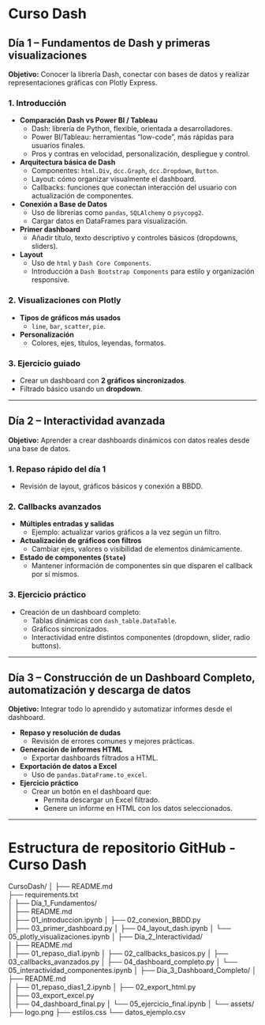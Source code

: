 # Curso Dash

## Día 1 – Fundamentos de Dash y primeras visualizaciones
**Objetivo:** Conocer la librería Dash, conectar con bases de datos y realizar representaciones gráficas con Plotly Express.

### 1. Introducción
- **Comparación Dash vs Power BI / Tableau**
  - Dash: librería de Python, flexible, orientada a desarrolladores.
  - Power BI/Tableau: herramientas “low-code”, más rápidas para usuarios finales.
  - Pros y contras en velocidad, personalización, despliegue y control.
- **Arquitectura básica de Dash**
  - Componentes: `html.Div`, `dcc.Graph`, `dcc.Dropdown`, `Button`.
  - Layout: cómo organizar visualmente el dashboard.
  - Callbacks: funciones que conectan interacción del usuario con actualización de componentes.
- **Conexión a Base de Datos**
  - Uso de librerías como `pandas`, `SQLAlchemy` o `psycopg2`.
  - Cargar datos en DataFrames para visualización.
- **Primer dashboard**
  - Añadir título, texto descriptivo y controles básicos (dropdowns, sliders).
- **Layout**
  - Uso de `html` y `Dash Core Components`.
  - Introducción a `Dash Bootstrap Components` para estilo y organización responsive.

### 2. Visualizaciones con Plotly
- **Tipos de gráficos más usados**
  - `line`, `bar`, `scatter`, `pie`.
- **Personalización**
  - Colores, ejes, títulos, leyendas, formatos.

### 3. Ejercicio guiado
- Crear un dashboard con **2 gráficos sincronizados**.
- Filtrado básico usando un **dropdown**.

---

## Día 2 – Interactividad avanzada
**Objetivo:** Aprender a crear dashboards dinámicos con datos reales desde una base de datos.

### 1. Repaso rápido del día 1
- Revisión de layout, gráficos básicos y conexión a BBDD.

### 2. Callbacks avanzados
- **Múltiples entradas y salidas**
  - Ejemplo: actualizar varios gráficos a la vez según un filtro.
- **Actualización de gráficos con filtros**
  - Cambiar ejes, valores o visibilidad de elementos dinámicamente.
- **Estado de componentes (`State`)**
  - Mantener información de componentes sin que disparen el callback por sí mismos.

### 3. Ejercicio práctico
- Creación de un dashboard completo:
  - Tablas dinámicas con `dash_table.DataTable`.
  - Gráficos sincronizados.
  - Interactividad entre distintos componentes (dropdown, slider, radio buttons).

---

## Día 3 – Construcción de un Dashboard Completo, automatización y descarga de datos
**Objetivo:** Integrar todo lo aprendido y automatizar informes desde el dashboard.

- **Repaso y resolución de dudas**
  - Revisión de errores comunes y mejores prácticas.
- **Generación de informes HTML**
  - Exportar dashboards filtrados a HTML.
- **Exportación de datos a Excel**
  - Uso de `pandas.DataFrame.to_excel`.
- **Ejercicio práctico**
  - Crear un botón en el dashboard que:
    - Permita descargar un Excel filtrado.
    - Genere un informe en HTML con los datos seleccionados.

---

# Estructura de repositorio GitHub - Curso Dash

CursoDash/
│
├── README.md               
├── requirements.txt         
│
├── Día_1_Fundamentos/       
│   ├── README.md            
│   ├── 01_introduccion.ipynb 
│   ├── 02_conexion_BBDD.py  
│   ├── 03_primer_dashboard.py 
│   ├── 04_layout_dash.ipynb 
│   └── 05_plotly_visualizaciones.ipynb 
│
├── Día_2_Interactividad/    
│   ├── README.md           
│   ├── 01_repaso_dia1.ipynb 
│   ├── 02_callbacks_basicos.py 
│   ├── 03_callbacks_avanzados.py 
│   ├── 04_dashboard_completo.py 
│   └── 05_interactividad_componentes.ipynb 
│
├── Día_3_Dashboard_Completo/ 
│   ├── README.md            
│   ├── 01_repaso_dias1_2.ipynb 
│   ├── 02_export_html.py   
│   ├── 03_export_excel.py   
│   ├── 04_dashboard_final.py 
│   └── 05_ejercicio_final.ipynb 
│
└── assets/                  
    ├── logo.png
    ├── estilos.css
    └── datos_ejemplo.csv
